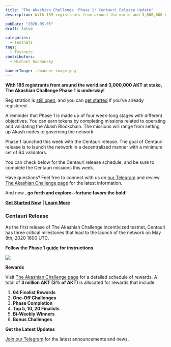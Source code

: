 ```yaml
---
title: "The Akashian Challenge  Phase 1: Centauri Release Update"
description: With 185 registrants from around the world and 3,000,000 AKT at stake, The Akashian Challenge Phase 1 is underway!

pubDate: "2020-05-05"
draft: false

categories:
  - Testnets
tags:
  - Testnets
contributors:
  - Michael Gushansky

bannerImage: ./banner-image.png
---
```


**With 185 registrants from around the world and 3,000,000 AKT at stake, The Akashian Challenge Phase 1 is underway!**

Registration is [still open](https://docs.google.com/forms/d/1oM8eQcaWkpt3nRLh_H0tvQ2AeLpgjkdLn6rfhKyrsJk/edit), and you can [get started](https://akash.network/docs/akashian/phase1) if you’ve already registered.

A reminder that Phase 1 is made up of four week-long stages with different objectives. You can earn tokens by completing missions related to operating and validating the Akash Blockchain. The missions will range from setting up Akash nodes to governing the network.

Phase 1 launched this week with the Centauri release. The goal of Centauri release is to launch the network in a decentralized manner with a minimum set of 64 validators.

You can check below for the Centauri release schedule, and be sure to complete the Centauri missions this week.

Have questions? Feel free to connect with us on [our Telegram](https://t.me/AkashNW) and review [The Akashian Challenge page](https://akash.network/challenge/) for the latest information.

And now...**go forth and explore--fortune favors the bold!**

[**Get Started Now**](https://akash.network/akashian/docs) **|** [**Learn More**](https://akash.network/challenge/)

### **Centauri Release**

As the first release of The Akashian Challenge incentivized testnet, Centauri has three critical milestones that lead to the launch of the network on May 8th, 2020 1600 UTC.

**Follow the Phase 1** [**guide**](https://akash.network/akashian/phase1/guide) **for instructions.**

![](https://www.datocms-assets.com/45776/1620922421-screen-shot-2020-05-05-at-7-08-22-am.png)

**Rewards**

Visit [The Akashian Challenge page](https://akash.network/challenge/) for a detailed schedule of rewards. A total of **3 million AKT (3% of AKT)** is allocated for rewards that include:

1.  **64 Finalist Rewards**
2.  **One-Off Challenges**
3.  **Phase Completion**
4.  **Top 5, 10, 20 Finalists**
5.  **Bi-Weekly Winners**
6.  **Bonus Challenges**

**Get the Latest Updates**

[Join our Telegram](https://t.me/AkashNW) for the latest announcements and news.
